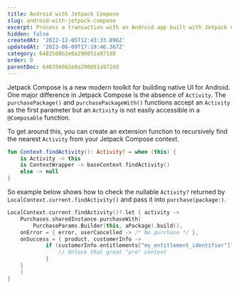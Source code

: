 ```yaml
---
title: Android with Jetpack Compose
slug: android-with-jetpack-compose
excerpt: Process a transaction with an Android app built with Jetpack Compose
hidden: false
createdAt: '2022-12-05T12:43:33.896Z'
updatedAt: '2023-06-09T17:19:46.367Z'
category: 6483560b2e0a290051a971d8
order: 0
parentDoc: 6483560b2e0a290051a972dd
---
```

Jetpack Compose is a new modern toolkit for building native UI for Android. One major difference in Jetpack Compose is the absence of `Activity`.  The `purchasePackage()` and `purchasePackageWith()` functions accept an `Activity` as the first parameter but an `Activity` is not easily accessible in a `@Composable` function.

To get around this, you can create an extension function to recursively find the nearest `Activity` from your Jetpack Compose context.
```kotlin 
fun Context.findActivity(): Activity? = when (this) {
    is Activity -> this
    is ContextWrapper -> baseContext.findActivity()
    else -> null
}
```

So example below shows how to check the nullable `Activity?` returned by `LocalContext.current.findActivity()` and pass it into `purchase(package:)`.
```kotlin 
LocalContext.current.findActivity()?.let { activity ->
	Purchases.sharedInstance.purchaseWith(
		PurchaseParams.Builder(this, aPackage).build(),
    onError = { error, userCancelled -> /* No purchase */ },
    onSuccess = { product, customerInfo ->
			if (customerInfo.entitlements["my_entitlement_identifier"]?.isActive == true) {
				// Unlock that great "pro" content
			}
    }
	)
}
```
